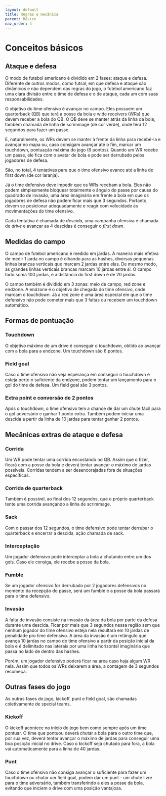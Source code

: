 ```yaml
---
layout: default
title: Regras e mecânica
parent: Básico
nav_order: 4
---
```

# Conceitos básicos
## Ataque e defesa
O modo de futebol americano é dividido em 2 fases: ataque e defesa. Diferente de outros modos, como futsal, em que defesa e ataque são dinâmicos e não dependem das regras do jogo, o futebol americano faz uma clara divisão entre o time de defesa e o de ataque, cada um com suas responsabilidades.

O objetivo do time ofensivo é avançar no campo. Eles possuem um quarterback (QB) que terá a posse da bola e wide receivers (WRs) que devem receber a bola do QB. O QB deve se manter atrás da linha da bola, também chamada de linha de scrimmage (de cor verde), onde terá 12 segundos para fazer um passe.

E, naturalmente, os WRs devem se manter à frente da linha para recebê-la e avançar no mapa ou, caso consigam avançar até o fim, marcar um touchdown, pontuação máxima do jogo (6 pontos). Quando um WR recebe um passe, ele fica com o avatar de bola e pode ser derrubado pelos jogadores de defesa.

São, no total, 4 tentativas para que o time ofensivo avance até a linha de first down (de cor laranja).

Já o time defensivo deve impedir que os WRs recebam a bola. Eles não podem simplesmente bloquear totalmente o ângulo do passe por causa do quadrado de invasão, uma área imaginária em frente à bola em que os jogadores de defesa não podem ficar mais que 3 segundos. Portanto, devem se posicionar adequadamente e reagir com velocidade às movimentações do time ofensivo.

Cada tentativa é chamada de *descida*, uma campanha ofensiva é chamada de *drive* e avançar as 4 descidas é conseguir o *first down*.
## Medidas do campo
O campo de futebol americano é medido em jardas. A maneira mais efetiva de medir 1 jarda no campo é olhando para as hashes, diversas pequenas linhas brancas verticais que marcam 2 jardas entre elas. De mesmo modo, as grandes linhas verticais brancas marcam 10 jardas entre si. O campo todo soma 100 jardas, e a distância do first down é de 20 jardas.

O campo também é dividido em 3 zonas: meio de campo, red zone e endzone. A endzone é o objetivo de chegada do time ofensivo, onde marcam o touchdown. Já a red zone é uma área especial em que o time defensivo não pode cometer mais que 3 faltas ou recebem um touchdown automático.
## Formas de pontuação
### Touchdown
O objetivo máximo de um drive é conseguir o touchdown, obtido ao avançar com a bola para a endzone. Um touchdown são 6 pontos.
### Field goal
Caso o time ofensivo não veja esperança em conseguir o touchdown e esteja perto o suficiente da endzone, podem tentar um lançamento para o gol do time de defesa. Um field goal são 3 pontos.
### Extra point e conversão de 2 pontos
Após o touchdown, o time ofensivo tem a chance de dar um chute fácil para o gol adversário e ganhar 1 ponto extra. Também podem iniciar uma descida a partir da linha de 10 jardas para tentar ganhar 2 pontos.
## Mecânicas extras de ataque e defesa
### Corrida
Um WR pode tentar uma corrida encostando no QB. Assim que o fizer, ficará com a posse da bola e deverá tentar avançar o máximo de jardas possíveis. Corridas tendem a ser desencorajadas fora de situações específicas.
### Corrida de quarterback
Também é possível, ao final dos 12 segundos, que o próprio quarterback tente uma corrida avançando a linha de scrimmage.
### Sack
Com o passar dos 12 segundos, o time defensivo pode tentar derrubar o quarterback e encerrar a descida, ação chamada de sack.
### Interceptação
Um jogador defensivo pode interceptar a bola a chutando entre um dos gols. Caso ele consiga, ele recebe a posse da bola.
### Fumble
Se um jogador ofensivo for derrubado por 2 jogadores defensivos no momento da recepção do passe, será um fumble e a posse da bola passará para o time defensivo.
### Invasão
A falta de invasão consiste na invasão da área da bola por parte da defesa durante uma descida. Ficar por mais que 3 segundos nessa região sem que nenhum jogador do time ofensivo esteja nela resultará em 10 jardas de penalidade pro time defensivo. A área da invasão é um retângulo que avança 10 jardas no campo do time ofensivo a partir da posição inicial da bola e é delimitado nas laterais por uma linha horizontal imaginária que passa no lado de dentro das hashes.

Porém, um jogador defensivo poderá ficar na área caso haja algum WR nela. Assim que todos os WRs deixarem a área, a contagem de 3 segundos recomeça.
## Outras fases do jogo
As outras fases do jogo, kickoff, punt e field goal, são chamadas coletivamente de special teams.
### Kickoff
O kickoff acontece no início do jogo bem como sempre após um time pontuar. O time que pontuou deverá chutar a bola para o outro time que, por sua vez, deverá tentar avançar o máximo de jardas para conseguir uma boa posição inicial no drive. Caso o kickoff seja chutado para fora, a bola vai automaticamente para a linha de 40 jardas.
### Punt
Caso o time ofensivo não consiga avançar o suficiente para fazer um touchdown ou chutar um field goal, podem dar um punt - um chute livre para o time adversário, também transferindo a eles a posse da bola, evitando que iniciem o drive com uma posição vantajosa.